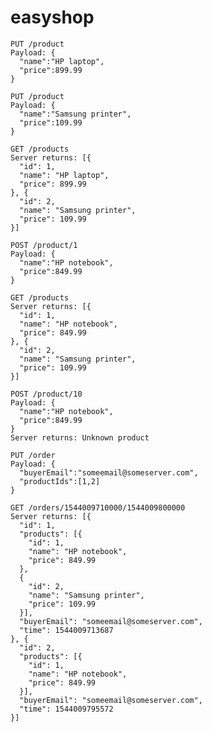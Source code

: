 # easyshop








    PUT /product
    Payload: {
      "name":"HP laptop",
      "price":899.99
    }

    PUT /product
    Payload: {
      "name":"Samsung printer",
      "price":109.99
    }

    GET /products
    Server returns: [{
      "id": 1,
      "name": "HP laptop",
      "price": 899.99
    }, {
      "id": 2,
      "name": "Samsung printer",
      "price": 109.99
    }]

    POST /product/1
    Payload: {
      "name":"HP notebook",
      "price":849.99
    }

    GET /products
    Server returns: [{
      "id": 1,
      "name": "HP notebook",
      "price": 849.99
    }, {
      "id": 2,
      "name": "Samsung printer",
      "price": 109.99
    }]

    POST /product/10
    Payload: {
      "name":"HP notebook",
      "price":849.99
    }
    Server returns: Unknown product

    PUT /order
    Payload: {
      "buyerEmail":"someemail@someserver.com",
      "productIds":[1,2]
    }

    GET /orders/1544009710000/1544009800000
    Server returns: [{
      "id": 1,
      "products": [{
        "id": 1,
        "name": "HP notebook",
        "price": 849.99
      },
      {
        "id": 2,
        "name": "Samsung printer",
        "price": 109.99
      }],
      "buyerEmail": "someemail@someserver.com",
      "time": 1544009713687
    }, {
      "id": 2,
      "products": [{
        "id": 1,
        "name": "HP notebook",
        "price": 849.99
      }],
      "buyerEmail": "someemail@someserver.com",
      "time": 1544009795572
    }]
